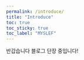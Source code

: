 ```yaml
---
permalink: /introduce/
title: "Introduce"
toc: true
toc_sticky: true
toc_label: "MYSLEF"
---
```


반갑습니다 블로그 단장 중입니다!